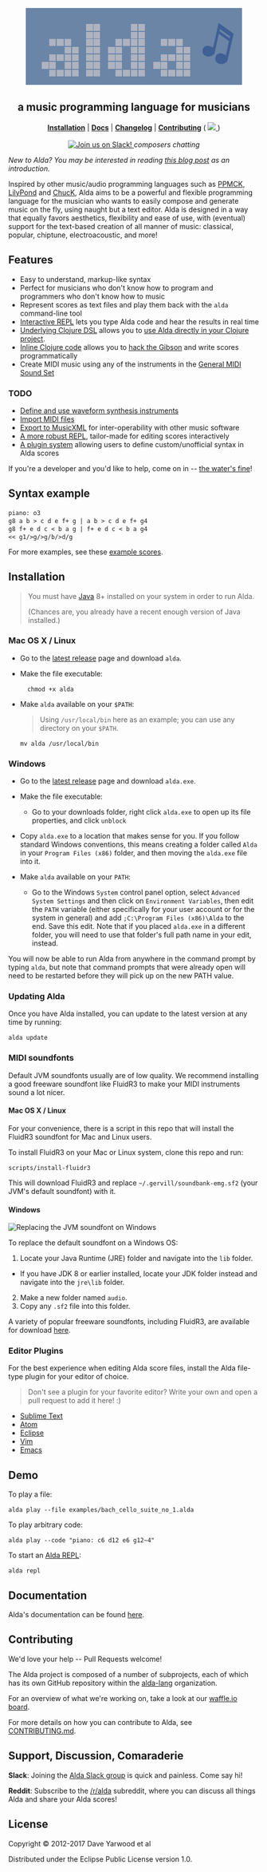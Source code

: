 <p align="center">
  <a href="http://alda.io">
    <img src="alda-logo.png" alt="alda logo">
  </a>

  <h2 align=center>a music programming language for musicians</h2>

  <p align="center">
  <b><a href="#installation">Installation</a></b>
  |
  <b><a href="doc/index.md">Docs</a></b>
  |
  <b><a href="CHANGELOG.md">Changelog</a></b>
  |
  <b><a href="#contributing">Contributing</a></b>
  (
  <a href="https://waffle.io/alda-lang/alda" alt="Features in Progress">
    <img src="https://img.shields.io/waffle/label/alda-lang/alda/in%20progress.svg">
  </a>
  )

  <br>
  <br>

  <a href="http://slack.alda.io">
  <img src="http://slack.alda.io/badge.svg" alt="Join us on Slack!">
  </a>
  <i>composers chatting</i>
  </p>
</p>

*New to Alda? You may be interested in reading [this blog post][alda-blog-post] as an introduction.*

Inspired by other music/audio programming languages such as [PPMCK][ppmck],
[LilyPond][lilypond] and [ChucK][chuck], Alda aims to be a
powerful and flexible programming language for the musician who wants to easily
compose and generate music on the fly, using naught but a text editor.
Alda is designed in a way that equally favors aesthetics, flexibility and
ease of use, with (eventual) support for the text-based creation of all manner
of music: classical, popular, chiptune, electroacoustic, and more!

[alda-blog-post]: https://blog.djy.io/alda-a-manifesto-and-gentle-introduction/
[ppmck]: http://ppmck.wikidot.com/what-is-ppmck
[lilypond]: http://www.lilypond.org
[chuck]: http://chuck.cs.princeton.edu

## Features

* Easy to understand, markup-like syntax
* Perfect for musicians who don't know how to program and programmers who don't know how to music
* Represent scores as text files and play them back with the `alda` command-line tool
* [Interactive REPL](doc/alda-repl.md) lets you type Alda code and hear the results in real time
* [Underlying Clojure DSL](doc/alda-lisp.md) allows you to [use Alda directly in your Clojure project](doc/alda-now.md).
* [Inline Clojure code](doc/inline-clojure-code.md) allows you to [hack the Gibson][hackers] and write scores programmatically
* Create MIDI music using any of the instruments in the [General MIDI Sound Set][gm-sound-set]

[hackers]: https://www.youtube.com/watch?v=vYNnPx8fZBs
[gm-sound-set]: http://www.midi.org/techspecs/gm1sound.php

### TODO

* [Define and use waveform synthesis instruments](https://github.com/alda-lang/alda/issues/100)
* [Import MIDI files](https://github.com/alda-lang/alda/issues/85)
* [Export to MusicXML](https://github.com/alda-lang/alda/issues/44) for inter-operability with other music software
* [A more robust REPL](https://github.com/alda-lang/alda/issues/54), tailor-made for editing scores interactively
* [A plugin system](https://github.com/alda-lang/alda/issues/37) allowing users to define custom/unofficial syntax in Alda scores

If you're a developer and you'd like to help, come on in -- [the water's fine](#contributing)!

## Syntax example

    piano: o3
    g8 a b > c d e f+ g | a b > c d e f+ g4
    g8 f+ e d c < b a g | f+ e d c < b a g4
    << g1/>g/>g/b/>d/g

For more examples, see these [example scores](https://github.com/alda-lang/alda-core/tree/master/examples).

## Installation

> You must have [Java](https://www.java.com/en/download) 8+ installed on your system in order to run Alda.
>
> (Chances are, you already have a recent enough version of Java installed.)

### Mac OS X / Linux

* Go to the [latest release](https://github.com/alda-lang/alda/releases/latest) page and download `alda`.

* Make the file executable:

        chmod +x alda

* Make `alda` available on your `$PATH`:

  > Using `/usr/local/bin` here as an example;
  > you can use any directory on your `$PATH`.

      mv alda /usr/local/bin

### Windows

* Go to the [latest release](https://github.com/alda-lang/alda/releases/latest) page and download `alda.exe`.

* Make the file executable:
  * Go to your downloads folder, right click `alda.exe` to open up its file properties, and click `unblock`

* Copy `alda.exe` to a location that makes sense for you. If you follow standard Windows conventions, this means creating a folder called `Alda` in your `Program Files (x86)` folder, and then moving the `alda.exe` file into it.

* Make `alda` available on your `PATH`:
  *  Go to the Windows `System` control panel option, select `Advanced System Settings` and then click on `Environment Variables`, then edit the `PATH` variable (either specifically for your user account or for the system in general) and add `;C:\Program Files (x86)\Alda` to the end. Save this edit. Note that if you placed `alda.exe` in a different folder, you will need to use that folder's full path name in your edit, instead.

You will now be able to run Alda from anywhere in the command prompt by typing `alda`, but note that command prompts that were already open will need to be restarted before they will pick up on the new PATH value.

### Updating Alda

Once you have Alda installed, you can update to the latest version at any time by running:

```
alda update
```

### MIDI soundfonts

Default JVM soundfonts usually are of low quality. We recommend installing a good freeware soundfont like FluidR3 to make your MIDI instruments sound a lot nicer.

#### Mac OS X / Linux

For your convenience, there is a script in this repo that will install the FluidR3 soundfont for Mac and Linux users.

To install FluidR3 on your Mac or Linux system, clone this repo and run:

    scripts/install-fluidr3

This will download FluidR3 and replace `~/.gervill/soundbank-emg.sf2` (your JVM's default soundfont) with it.

#### Windows

<img src="doc/windows_jre_soundfont.png" alt="Replacing the JVM soundfont on Windows">

To replace the default soundfont on a Windows OS:

1. Locate your Java Runtime (JRE) folder and navigate into the `lib` folder. 
  * If you have JDK 8 or earlier installed, locate your JDK folder instead and navigate into the `jre\lib` folder. 
2. Make a new folder named `audio`.
3. Copy any `.sf2` file into this folder.

A variety of popular freeware soundfonts, including FluidR3, are available for download [here](https://musescore.org/en/handbook/soundfonts#list).

### Editor Plugins

For the best experience when editing Alda score files, install the Alda file-type plugin for your editor of choice.

> Don't see a plugin for your favorite editor? Write your own and open a pull request to add it here! :)

- [Sublime Text](https://github.com/archimedespi/sublime-alda)
- [Atom](https://github.com/MadcapJake/language-alda)
- [Eclipse](https://github.com/VishwaasHegde/Alda-Eclipse-Plugin)
- [Vim](https://github.com/daveyarwood/vim-alda)
- [Emacs](https://github.com/jgkamat/alda-mode)

## Demo

To play a file:

    alda play --file examples/bach_cello_suite_no_1.alda

To play arbitrary code:

    alda play --code "piano: c6 d12 e6 g12~4"

To start an [Alda REPL](doc/alda-repl.md):

    alda repl

## Documentation

Alda's documentation can be found [here](doc/index.md).

## Contributing

We'd love your help -- Pull Requests welcome!

The Alda project is composed of a number of subprojects, each of which has its own GitHub repository within the [alda-lang](https://github.com/alda-lang) organization.

For an overview of what we're working on, take a look at our [waffle.io board](https://waffle.io/alda-lang/alda).

For more details on how you can contribute to Alda, see [CONTRIBUTING.md](CONTRIBUTING.md).

## Support, Discussion, Comaraderie

**Slack**: Joining the [Alda Slack group](http://slack.alda.io) is quick and painless. Come say hi!

**Reddit**: Subscribe to the [/r/alda](https://www.reddit.com/r/alda/) subreddit, where you can discuss all things Alda and share your Alda scores!

## License

Copyright © 2012-2017 Dave Yarwood et al

Distributed under the Eclipse Public License version 1.0.
